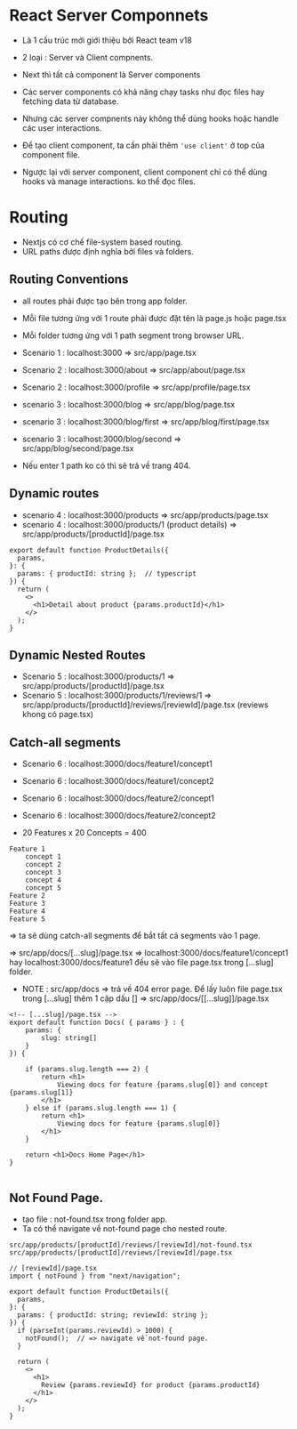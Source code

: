 # React Server Componnets
- Là 1 cấu trúc mới giới thiệu bởi React team v18
- 2 loại : Server và Client compnents.


- Next thì tất cả component là Server components
- Các server components có khả năng chạy tasks như đọc files hay fetching data từ database.
- Nhưng các server compnents này không thể dùng hooks hoặc handle các user interactions.


- Để tạo client component, ta cần phải thêm `'use client'` ở top của component file.
- Ngược lại với server component, client component chỉ có thể dùng hooks và manage interactions. ko thể đọc files.

# Routing
- Nextjs có cơ chế file-system based routing.
- URL paths được định nghĩa bởi files và folders.

## Routing Conventions 
- all routes phải được tạo bên trong app folder.
- Mỗi file tương ứng với 1 route phải được đặt tên là page.js hoặc page.tsx
- Mỗi folder tương ứng với 1 path segment trong browser URL.

- Scenario 1 : localhost:3000 => src/app/page.tsx
- Scenario 2 : localhost:3000/about => src/app/about/page.tsx
- Scenario 2 : localhost:3000/profile => src/app/profile/page.tsx

- scenario 3 : localhost:3000/blog => src/app/blog/page.tsx
- scenario 3 : localhost:3000/blog/first => src/app/blog/first/page.tsx
- scenario 3 : localhost:3000/blog/second => src/app/blog/second/page.tsx

- Nếu enter 1 path ko có thì sẽ trả về trang 404.


## Dynamic routes

- scenario 4 : localhost:3000/products => src/app/products/page.tsx
- scenario 4 : localhost:3000/products/1 (product details) => src/app/products/[productId]/page.tsx

```
export default function ProductDetails({
  params,
}: {
  params: { productId: string };  // typescript
}) {
  return (
    <>
      <h1>Detail about product {params.productId}</h1>
    </>
  );
}

```

## Dynamic Nested Routes

- Scenario 5 : localhost:3000/products/1 => src/app/products/[productId]/page.tsx
- Scenario 5 : localhost:3000/products/1/reviews/1 => src/app/products/[productId]/reviews/[reviewId]/page.tsx (reviews khong có page.tsx)

## Catch-all segments

- Scenario 6 : localhost:3000/docs/feature1/concept1
- Scenario 6 : localhost:3000/docs/feature1/concept2
- Scenario 6 : localhost:3000/docs/feature2/concept1
- Scenario 6 : localhost:3000/docs/feature2/concept2

- 20 Features x 20 Concepts = 400

```
Feature 1
    concept 1
    concept 2
    concept 3
    concept 4
    concept 5
Feature 2
Feature 3
Feature 4
Feature 5

```

=> ta sẽ dùng catch-all segments để bắt tất cả segments vào 1 page.

=> src/app/docs/[...slug]/page.tsx  => localhost:3000/docs/feature1/concept1 hay localhost:3000/docs/feature1 đều sẽ vào file page.tsx trong [...slug] folder.

- NOTE : src/app/docs => trả về 404 error page. Để lấy luôn file page.tsx trong [...slug] thêm 1 cặp dấu [] => src/app/docs/[[...slug]]/page.tsx

```
<!-- [...slug]/page.tsx -->
export default function Docs( { params } : {
    params: {
        slug: string[]
    }
}) {

    if (params.slug.length === 2) {
        return <h1>
            Viewing docs for feature {params.slug[0]} and concept {params.slug[1]}
        </h1>
    } else if (params.slug.length === 1) {
        return <h1>
            Viewing docs for feature {params.slug[0]}
        </h1>
    }

    return <h1>Docs Home Page</h1>
}


```

## Not Found Page.
- tạo file : not-found.tsx trong folder app.
- Ta có thể navigate về not-found page cho nested route.

```
src/app/products/[productId]/reviews/[reviewId]/not-found.tsx
src/app/products/[productId]/reviews/[reviewId]/page.tsx

// [reviewId]/page.tsx
import { notFound } from "next/navigation";

export default function ProductDetails({
  params,
}: {
  params: { productId: string; reviewId: string };
}) {
  if (parseInt(params.reviewId) > 1000) {
    notFound();  // => navigate về not-found page.
  }

  return (
    <>
      <h1>
        Review {params.reviewId} for product {params.productId}
      </h1>
    </>
  );
}


```

